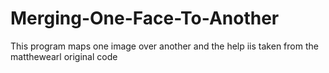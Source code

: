 # Merging-One-Face-To-Another
This program maps one image over another and the help iis taken from the matthewearl original code  
